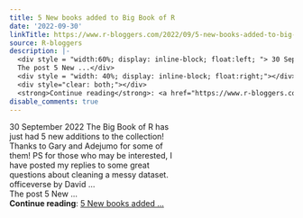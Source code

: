 ```yaml
---
title: 5 New books added to Big Book of R
date: '2022-09-30'
linkTitle: https://www.r-bloggers.com/2022/09/5-new-books-added-to-big-book-of-r-2/
source: R-bloggers
description: |-
  <div style = "width:60%; display: inline-block; float:left; "> 30 September 2022 The Big Book of R has just had 5 new additions to the collection! Thanks to Gary and Adejumo for some of them! PS for those who may be interested, I have posted my replies to some great questions about cleaning a messy dataset. officeverse by David …<br />
  The post 5 New ...</div>
  <div style = "width: 40%; display: inline-block; float:right;"></div>
  <div style="clear: both;"></div>
  <strong>Continue reading</strong>: <a href="https://www.r-bloggers.com/2022/09/5-new-books-added-to-big-book-of-r-2/">5 New books added ...
disable_comments: true
---
```

<div style = "width:60%; display: inline-block; float:left; "> 30 September 2022 The Big Book of R has just had 5 new additions to the collection! Thanks to Gary and Adejumo for some of them! PS for those who may be interested, I have posted my replies to some great questions about cleaning a messy dataset. officeverse by David …<br />
The post 5 New ...</div>
<div style = "width: 40%; display: inline-block; float:right;"></div>
<div style="clear: both;"></div>
<strong>Continue reading</strong>: <a href="https://www.r-bloggers.com/2022/09/5-new-books-added-to-big-book-of-r-2/">5 New books added ...